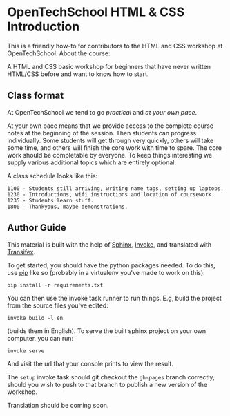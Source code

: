 # OpenTechSchool HTML & CSS Introduction

This is a friendly how-to for contributors to the HTML and CSS workshop
at OpenTechSchool. 
About the course:

A HTML and CSS basic workshop for beginners that have never written HTML/CSS
before and want to know how to start.

## Class format

At OpenTechSchool we tend to go *practical* and *at your own pace*.

At your own pace means that we provide access to the complete course notes at
the beginning of the session. Then students can progress individually. Some
students will get through very quickly, others will take some time, and others
will finish the core work with time to spare. The core work should be
completable by everyone. To keep things interesting we supply various
additional topics which are entirely optional.

A class schedule looks like this:

    1100 - Students still arriving, writing name tags, setting up laptops.
    1230 - Introductions, wifi instructions and location of coursework.
    1235 - Students learn stuff.
    1800 - Thankyous, maybe demonstrations.


## Author Guide

This material is built with the help of [Sphinx][sphinx], [Invoke][invoke],
and translated with [Transifex][transifex].

To get started, you should have the python packages needed. To do this, use
[pip][pip] like so (probably in a virtualenv you've made to work on this):

    pip install -r requirements.txt

You can then use the invoke task runner to run things. E.g, build the project
from the source files you've edited:

    invoke build -l en

(builds them in English). To serve the built sphinx project on your own computer,
you can run:

    invoke serve

And visit the url that your console prints to view the result.

The `setup` invoke task should git checkout the `gh-pages` branch correctly, should
you wish to push to that branch to publish a new version of the workshop.

Translation should be coming soon.

[sphinx]: https://pypi.python.org/pypi/Sphinx/
[invoke]: https://pypi.python.org/pypi/invoke/
[transifex]: http://transifex.com/
[pip]: https://pip.pypa.io/en/latest/
